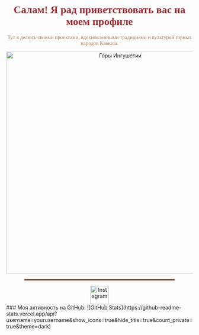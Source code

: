 <div align="center">
  <h1 style="color:#9E2A2F; font-family: 'Georgia', serif;">Салам! Я рад приветствовать вас на моем профиле</h1>
  <p style="font-family: 'Times New Roman', serif; color:#A67C52;">Тут я делюсь своими проектами, вдохновленными традициями и культурой горных народов Кавказа.</p>
</div>
<div align="center">
  <img src="https://example.com/your-image.jpg" alt="Горы Ингушетии" width="600" />
</div>
<div align="center">
  <hr style="border: 2px solid #A67C52; width: 80%; border-radius: 5px;"/>
</div>
<div align="center">
  <a href="https://yourinstagram.com">
    <img src="https://example.com/ornament-icon.png" alt="Instagram" width="50" />
  </a>
</div>
### Моя активность на GitHub:
![GitHub Stats](https://github-readme-stats.vercel.app/api?username=yourusername&show_icons=true&hide_title=true&count_private=true&theme=dark)
